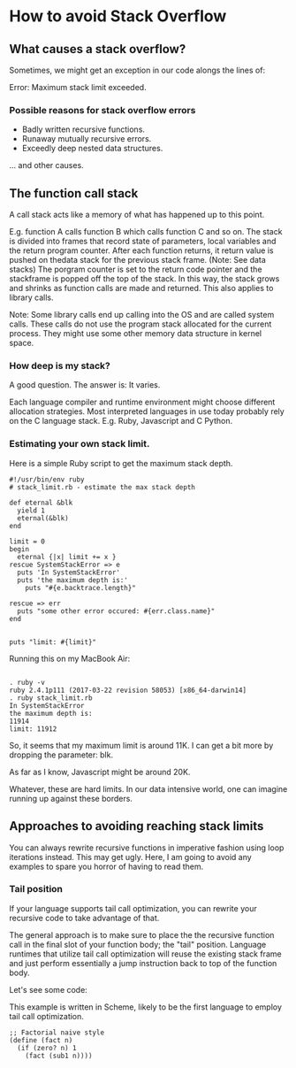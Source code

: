 
# How to avoid Stack Overflow

## What causes a stack overflow?

Sometimes, we might get an exception in our code alongs the lines of:

Error: Maximum stack limit exceeded.

### Possible reasons for stack overflow errors

- Badly written recursive functions.
- Runaway mutually recursive errors.
- Exceedly deep nested data structures.

... and other causes.

## The function call stack

A call stack acts like a memory of what has happened up to this point.

E.g. function A calls function B which calls function C and so on.
The stack is divided into frames that record state of parameters, local variables and the return program counter.
After each function returns, it return value is pushed on thedata stack for the previous
stack frame. (Note: See data stacks)
The porgram counter is set to the return code pointer and the stackframe is popped
off the top of the stack. In this way, the stack grows and shrinks as function
calls are made and returned. This also applies to library calls.

Note: Some library  calls end up calling into the OS and are called system calls.
These calls do not use the program stack allocated for the current process. They
might use some other  memory data structure in kernel space.

### How deep is my stack?

A good question. The answer is: It varies.

Each language compiler and runtime environment might choose different 
allocation strategies. Most interpreted languages in use today probably
rely on the C language stack. E.g. Ruby, Javascript and C Python.

### Estimating your own stack limit.

Here is a simple Ruby script to get the maximum stack depth.

```
#!/usr/bin/env ruby
# stack_limit.rb - estimate the max stack depth

def eternal &blk
  yield 1
  eternal(&blk)
end

limit = 0
begin
  eternal {|x| limit += x }
rescue SystemStackError => e
  puts 'In SystemStackError'
  puts 'the maximum depth is:'
    puts "#{e.backtrace.length}"

rescue => err
  puts "some other error occured: #{err.class.name}"
end


puts "limit: #{limit}"

```



Running this on my MacBook Air:

```

. ruby -v
ruby 2.4.1p111 (2017-03-22 revision 58053) [x86_64-darwin14]
. ruby stack_limit.rb 
In SystemStackError
the maximum depth is:
11914
limit: 11912
```

So, it seems that my maximum limit is around 11K. I can get a bit more by dropping the 
parameter: blk.

As far as I know, Javascript might be around 20K.

Whatever, these are hard limits. In our data intensive world, one can imagine
running up against these borders.


## Approaches to avoiding reaching stack limits

You can always rewrite recursive functions in imperative fashion using loop
iterations instead. This may get ugly. Here, I am going to avoid any examples to
spare you horror of having to read them.

### Tail position

If your language supports tail call optimization, you can rewrite your recursive code to
take advantage of that.

The general approach is to make sure to place the the recursive function call in
the final slot of your function body; the "tail" position.
Language runtimes that utilize tail call optimization will reuse the existing
stack frame and just perform essentially a jump instruction back to top of
the function body.

Let's see some code:

This example is written in Scheme, likely to be the first language to employ tail call optimization.

```
;; Factorial naive style
(define (fact n)
  (if (zero? n) 1
    (fact (sub1 n))))
```



